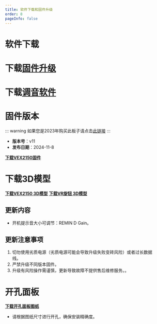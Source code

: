 ```yaml
---
title: 软件下载和固件升级
order: 8
pageInfo: false
---
```

# 软件下载
# 下载[固件升级](https://likeyou156156.online:9000/lky/tools/MV_Assisant_Tools_2021_V3.0.9T(2023.05.29).exe)
# 下载[调音软件](https://likeyou156156.online:9000/lky/tools/ACPWorkbench_24bit.exe)

# 固件版本
::: warning
如果您是2023年购买此板子请点击[此链接](/firmware/)
:::
- **版本号**：v11
- **发布日期**：2024-11-8

**[下载VEX2150固件](https://likeyou156156.online:9000/lky/VEX/VEX2150/bin/VEX202_2150-2024-11-8.mva)**

# 下载3D模型

**[下载VEX2150 3D模型](https://likeyou156156.online:9000/lky/3D/VEX202_2150.step)**
**[下载VR旋钮 3D模型](https://likeyou156156.online:9000/lky/3D/EX202wc.step)**
## 更新内容
- 开机提示音大小可调节：REMIN D Gain。


## 更新注意事项
1. 切勿使用劣质电源（劣质电源可能会导致升级失败变砖风险）或者过长数据线。
2. 严禁升级不同版本固件。
3. 升级有风险操作需谨慎，更新导致故障不提供售后维修服务。。

# 开孔面板
**[下载开孔面板图纸](/image/按键面板孔距.bak)**
- 请根据图纸尺寸进行开孔，确保安装精确度。